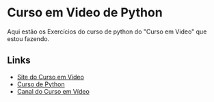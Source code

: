 # Curso em Video de Python

Aqui estão os Exercícios do curso de python do 
"Curso em Video" que estou fazendo.

## Links

* [Site do Curso em Vídeo](https://www.cursoemvideo.com/course/curso-python-3/)
* [Curso de Python](https://www.cursoemvideo.com/course/curso-python-3/)
* [Canal do Curso em Vídeo](https://www.youtube.com/cursoemvideo/)